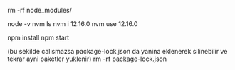 rm -rf node_modules/

node -v
nvm ls
nvm i 12.16.0
nvm use 12.16.0

npm install
npm start

(bu sekilde calismazsa package-lock.json da yanina eklenerek silinebilir ve tekrar ayni paketler yuklenir)
rm -rf package-lock.json
